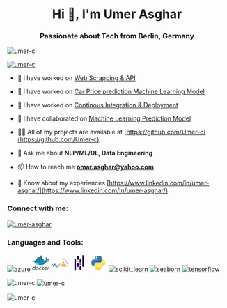 <h1 align="center">Hi 👋, I'm Umer Asghar</h1>
<h3 align="center">Passionate about Tech from Berlin, Germany</h3>

<p align="left"> <img src="https://komarev.com/ghpvc/?username=umer-c&label=Profile%20views&color=0e75b6&style=flat" alt="umer-c" /> </p>

<p align="left"> <a href="https://github.com/ryo-ma/github-profile-trophy"><img src="https://github-profile-trophy.vercel.app/?username=umer-c" alt="umer-c" /></a> </p>

- 🔭 I have worked on [Web Scrapping & API](https://github.com/Umer-c/Quote-Scrapping-and-FastAPI)

- 🔭 I have worked on [Car Price prediction Machine Learning Model](https://github.com/Umer-c/ML-Data-Preprocessing)

- 🔭 I have worked on [Continous Integration & Deployment](https://github.com/Umer-c/bbquote)

- 👯 I have collaborated on [Machine Learning Prediction Model](https://github.com/Umer-c/my-prediction-website)

- 👨‍💻 All of my projects are available at [https://github.com/Umer-c](https://github.com/Umer-c)

- 💬 Ask me about **NLP/ML/DL, Data Engineering**

- 📫 How to reach me **omar.asghar@yahoo.com**

- 📄 Know about my experiences [https://www.linkedin.com/in/umer-asghar/](https://www.linkedin.com/in/umer-asghar/)

<h3 align="left">Connect with me:</h3>
<p align="left">
<a href="https://linkedin.com/in/umer-asghar" target="blank"><img align="center" src="https://raw.githubusercontent.com/rahuldkjain/github-profile-readme-generator/master/src/images/icons/Social/linked-in-alt.svg" alt="umer-asghar" height="30" width="40" /></a>
</p>

<h3 align="left">Languages and Tools:</h3>
<p align="left"> <a href="https://azure.microsoft.com/en-in/" target="_blank" rel="noreferrer"> <img src="https://www.vectorlogo.zone/logos/microsoft_azure/microsoft_azure-icon.svg" alt="azure" width="40" height="40"/> </a> <a href="https://www.docker.com/" target="_blank" rel="noreferrer"> <img src="https://raw.githubusercontent.com/devicons/devicon/master/icons/docker/docker-original-wordmark.svg" alt="docker" width="40" height="40"/> </a> <a href="https://www.mysql.com/" target="_blank" rel="noreferrer"> <img src="https://raw.githubusercontent.com/devicons/devicon/master/icons/mysql/mysql-original-wordmark.svg" alt="mysql" width="40" height="40"/> </a> <a href="https://pandas.pydata.org/" target="_blank" rel="noreferrer"> <img src="https://raw.githubusercontent.com/devicons/devicon/2ae2a900d2f041da66e950e4d48052658d850630/icons/pandas/pandas-original.svg" alt="pandas" width="40" height="40"/> </a> <a href="https://www.python.org" target="_blank" rel="noreferrer"> <img src="https://raw.githubusercontent.com/devicons/devicon/master/icons/python/python-original.svg" alt="python" width="40" height="40"/> </a> <a href="https://scikit-learn.org/" target="_blank" rel="noreferrer"> <img src="https://upload.wikimedia.org/wikipedia/commons/0/05/Scikit_learn_logo_small.svg" alt="scikit_learn" width="40" height="40"/> </a> <a href="https://seaborn.pydata.org/" target="_blank" rel="noreferrer"> <img src="https://seaborn.pydata.org/_images/logo-mark-lightbg.svg" alt="seaborn" width="40" height="40"/> </a> <a href="https://www.tensorflow.org" target="_blank" rel="noreferrer"> <img src="https://www.vectorlogo.zone/logos/tensorflow/tensorflow-icon.svg" alt="tensorflow" width="40" height="40"/> </a> </p>

<p><img align="left" src="https://github-readme-stats.vercel.app/api/top-langs?username=umer-c&show_icons=true&locale=en&layout=compact" alt="umer-c" /></p>

<p>&nbsp;<img align="center" src="https://github-readme-stats.vercel.app/api?username=umer-c&show_icons=true&locale=en" alt="umer-c" /></p>

<p><img align="center" src="https://github-readme-streak-stats.herokuapp.com/?user=umer-c&" alt="umer-c" /></p>

